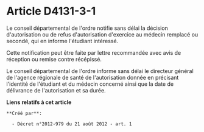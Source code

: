 # Article D4131-3-1

Le  conseil départemental de l'ordre notifie sans délai la décision  d'autorisation ou de refus d'autorisation d'exercice au
médecin remplacé  ou secondé, qui en informe l'étudiant intéressé. 

Cette notification peut être faite par lettre recommandée avec avis de réception ou remise contre récépissé. 

Le conseil départemental de l'ordre informe sans délai le directeur  général de l'agence régionale de santé de l'autorisation
donnée en  précisant l'identité de l'étudiant et du médecin concerné ainsi que la  date de délivrance de l'autorisation et sa
durée.

**Liens relatifs à cet article**

	**Créé par**:

	  - Décret n°2012-979 du 21 août 2012 - art. 1
